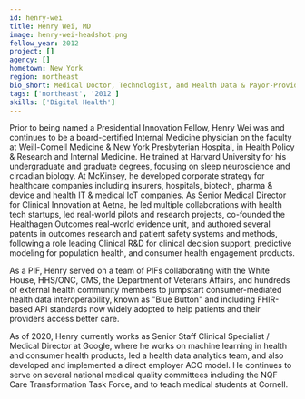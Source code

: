 ```yaml
---
id: henry-wei
title: Henry Wei, MD
image: henry-wei-headshot.png
fellow_year: 2012
project: []
agency: []
hometown: New York
region: northeast
bio_short: Medical Doctor, Technologist, and Health Data & Payor-Provider Leader.  Cares for patients & populations, does research, builds product, grows businesses, develops policy, and leads cross-functional teams.
tags: ['northeast', '2012']
skills: ['Digital Health']
---
```


Prior to being named a Presidential Innovation Fellow, Henry Wei was and continues to be a board-certified Internal Medicine physician on the faculty at Weill-Cornell Medicine & New York Presbyterian Hospital, in Health Policy & Research and Internal Medicine.  He trained at Harvard University for his undergraduate and graduate degrees, focusing on sleep neuroscience and circadian biology. At McKinsey, he developed corporate strategy for healthcare companies including insurers, hospitals, biotech, pharma & device and health IT & medical IoT companies.  As Senior Medical Director for Clinical Innovation at Aetna, he led multiple collaborations with health tech startups, led real-world pilots and research projects, co-founded the Healthagen Outcomes real-world evidence unit, and authored several patents in outcomes research and patient safety systems and methods, following a role leading Clinical R&D for clinical decision support, predictive modeling for population health, and consumer health engagement products.

As a PIF, Henry served on a team of PIFs collaborating with the White House, HHS/ONC, CMS, the Department of Veterans Affairs, and hundreds of external health community members to jumpstart consumer-mediated health data interoperability, known as "Blue Button" and including FHIR-based API standards now widely adopted to help patients and their providers access better care.

As of 2020, Henry currently works as Senior Staff Clinical Specialist / Medical Director at Google, where he works on machine learning in health and consumer health products, led a health data analytics team, and also developed and implemented a direct employer ACO model.  He continues to serve on several national medical quality committees including the NQF Care Transformation Task Force, and to teach medical students at Cornell.
